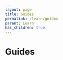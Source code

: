 ```yaml
---
layout: page
title: Guides
permalink: /learn/guides
parent: Learn
has_children: true
---
```


# Guides
